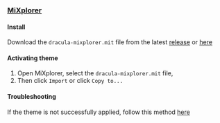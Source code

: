 ### [MiXplorer](https://mixplorer.com/)

#### Install

Download the `dracula-mixplorer.mit` file from the latest [release](https://github.com/dracula/mixplorer/releases) or [here](https://github.com/dracula/mixplorer/releases/latest/download/dracula-mixplorer.mit)

#### Activating theme

1. Open MiXplorer, select the `dracula-mixplorer.mit` file,
2. Then click `Import` or click `Copy to...`

#### Troubleshooting

If the theme is not successfully applied, follow this method [here](https://github.com/dracula/mixplorer/wiki#Troubleshooting-themes)
